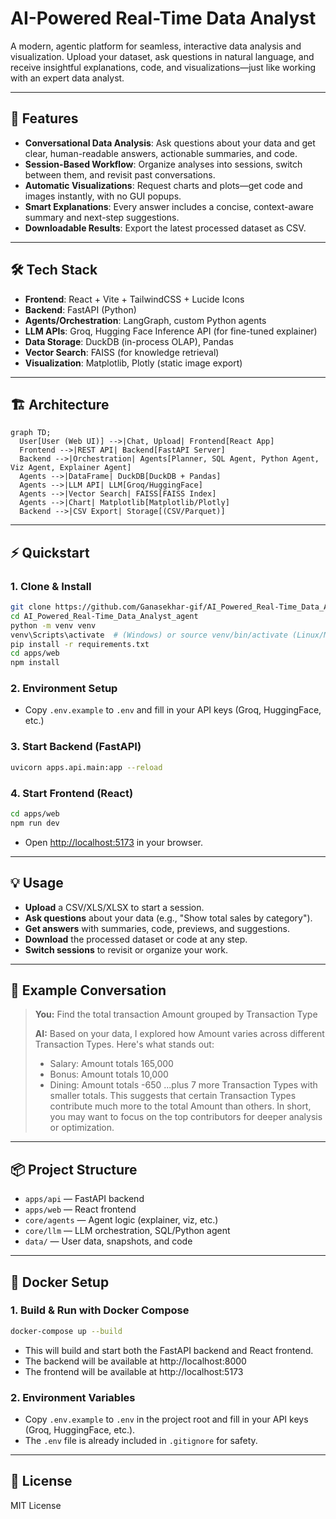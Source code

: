 # AI-Powered Real-Time Data Analyst

A modern, agentic platform for seamless, interactive data analysis and visualization. Upload your dataset, ask questions in natural language, and receive insightful explanations, code, and visualizations—just like working with an expert data analyst.

---

## 🚀 Features
- **Conversational Data Analysis**: Ask questions about your data and get clear, human-readable answers, actionable summaries, and code.
- **Session-Based Workflow**: Organize analyses into sessions, switch between them, and revisit past conversations.
- **Automatic Visualizations**: Request charts and plots—get code and images instantly, with no GUI popups.
- **Smart Explanations**: Every answer includes a concise, context-aware summary and next-step suggestions.
- **Downloadable Results**: Export the latest processed dataset as CSV.

---

## 🛠️ Tech Stack
- **Frontend**: React + Vite + TailwindCSS + Lucide Icons
- **Backend**: FastAPI (Python)
- **Agents/Orchestration**: LangGraph, custom Python agents
- **LLM APIs**: Groq, Hugging Face Inference API (for fine-tuned explainer)
- **Data Storage**: DuckDB (in-process OLAP), Pandas
- **Vector Search**: FAISS (for knowledge retrieval)
- **Visualization**: Matplotlib, Plotly (static image export)

---

## 🏗️ Architecture

```mermaid
graph TD;
  User[User (Web UI)] -->|Chat, Upload| Frontend[React App]
  Frontend -->|REST API| Backend[FastAPI Server]
  Backend -->|Orchestration| Agents[Planner, SQL Agent, Python Agent, Viz Agent, Explainer Agent]
  Agents -->|DataFrame| DuckDB[DuckDB + Pandas]
  Agents -->|LLM API| LLM[Groq/HuggingFace]
  Agents -->|Vector Search| FAISS[FAISS Index]
  Agents -->|Chart| Matplotlib[Matplotlib/Plotly]
  Backend -->|CSV Export| Storage[(CSV/Parquet)]
```

---

## ⚡ Quickstart

### 1. Clone & Install
```bash
git clone https://github.com/Ganasekhar-gif/AI_Powered_Real-Time_Data_Analyst_agent.git
cd AI_Powered_Real-Time_Data_Analyst_agent
python -m venv venv
venv\Scripts\activate  # (Windows) or source venv/bin/activate (Linux/Mac)
pip install -r requirements.txt
cd apps/web
npm install
```

### 2. Environment Setup
- Copy `.env.example` to `.env` and fill in your API keys (Groq, HuggingFace, etc.)

### 3. Start Backend (FastAPI)
```bash
uvicorn apps.api.main:app --reload
```

### 4. Start Frontend (React)
```bash
cd apps/web
npm run dev
```

- Open [http://localhost:5173](http://localhost:5173) in your browser.

---

## 💡 Usage
- **Upload** a CSV/XLS/XLSX to start a session.
- **Ask questions** about your data (e.g., "Show total sales by category").
- **Get answers** with summaries, code, previews, and suggestions.
- **Download** the processed dataset or code at any step.
- **Switch sessions** to revisit or organize your work.

---

## 🤖 Example Conversation

> **You:** Find the total transaction Amount grouped by Transaction Type
>
> **AI:**
> Based on your data, I explored how Amount varies across different Transaction Types. Here's what stands out:
> - Salary: Amount totals 165,000
> - Bonus: Amount totals 10,000
> - Dining: Amount totals -650
> ...plus 7 more Transaction Types with smaller totals.
> This suggests that certain Transaction Types contribute much more to the total Amount than others. In short, you may want to focus on the top contributors for deeper analysis or optimization.

---

## 📦 Project Structure

- `apps/api` — FastAPI backend
- `apps/web` — React frontend
- `core/agents` — Agent logic (explainer, viz, etc.)
- `core/llm` — LLM orchestration, SQL/Python agent
- `data/` — User data, snapshots, and code

---

## 🐳 Docker Setup

### 1. Build & Run with Docker Compose

```bash
docker-compose up --build
```

- This will build and start both the FastAPI backend and React frontend.
- The backend will be available at http://localhost:8000
- The frontend will be available at http://localhost:5173

### 2. Environment Variables

- Copy `.env.example` to `.env` in the project root and fill in your API keys (Groq, HuggingFace, etc.).
- The `.env` file is already included in `.gitignore` for safety.

---

## 📄 License
MIT License
